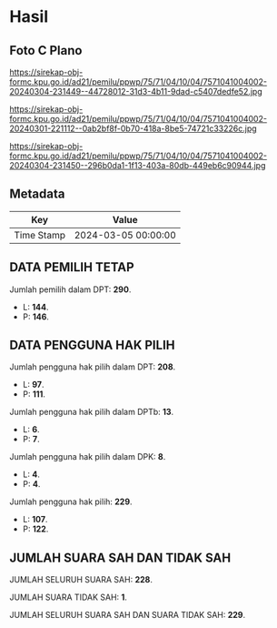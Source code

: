 # Hasil

## Foto C Plano

https://sirekap-obj-formc.kpu.go.id/ad21/pemilu/ppwp/75/71/04/10/04/7571041004002-20240304-231449--44728012-31d3-4b11-9dad-c5407dedfe52.jpg

https://sirekap-obj-formc.kpu.go.id/ad21/pemilu/ppwp/75/71/04/10/04/7571041004002-20240301-221112--0ab2bf8f-0b70-418a-8be5-74721c33226c.jpg

https://sirekap-obj-formc.kpu.go.id/ad21/pemilu/ppwp/75/71/04/10/04/7571041004002-20240304-231450--296b0da1-1f13-403a-80db-449eb6c90944.jpg


## Metadata

| Key        | Value               |
| ---------- | ------------------- |
| Time Stamp | 2024-03-05 00:00:00 |


## DATA PEMILIH TETAP

Jumlah pemilih dalam DPT: **290**.
 * L: **144**.
 * P: **146**.

## DATA PENGGUNA HAK PILIH

Jumlah pengguna hak pilih dalam DPT: **208**.
 * L: **97**.
 * P: **111**.

Jumlah pengguna hak pilih dalam DPTb: **13**.
 * L: **6**.
 * P: **7**.

Jumlah pengguna hak pilih dalam DPK: **8**.
 * L: **4**.
 * P: **4**.

Jumlah pengguna hak pilih: **229**.
 * L: **107**.
 * P: **122**.

## JUMLAH SUARA SAH DAN TIDAK SAH

JUMLAH SELURUH SUARA SAH: **228**.

JUMLAH SUARA TIDAK SAH: **1**.

JUMLAH SELURUH SUARA SAH DAN SUARA TIDAK SAH: **229**.


